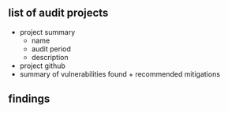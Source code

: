 ## list of audit projects ##
- project summary
  - name
  - audit period
  - description
- project github
- summary of vulnerabilities found + recommended mitigations

## findings ##